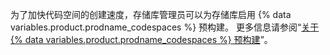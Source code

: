 为了加快代码空间的创建速度，存储库管理员可以为存储库启用 {% data variables.product.prodname_codespaces %} 预构建。 更多信息请参阅“[关于 {% data variables.product.prodname_codespaces %} 预构建](/codespaces/prebuilding-your-codespaces/about-codespaces-prebuilds)”。
